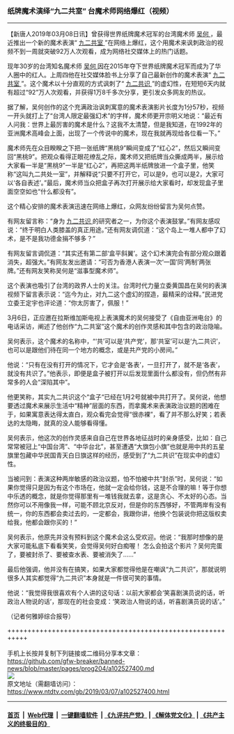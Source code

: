 ### 纸牌魔术演绎“九二共室” 台魔术师网络爆红（视频）
------------------------

<div class="post_content" itemprop="articleBody">
 <p>
  【新唐人2019年03月08日讯】曾获得世界纸牌魔术冠军的台湾魔术师
  <a href="https://www.ntdtv.com/gb/吴何.htm">
   吴何
  </a>
  ，最近推出一个新的魔术表演“
  <a href="https://www.ntdtv.com/gb/九二共室.htm">
   九二共室
  </a>
  ”在网络上爆红，这个用魔术来讽刺政治的视频不到一周就突破92万人次观看，成为网络社交媒体上的热门话题。
 </p>
 <p>
  现年30岁的台湾知名魔术师
  <a href="https://www.ntdtv.com/gb/吴何.htm">
   吴何
  </a>
  因在2015年夺下世界纸牌魔术冠军而成为了华人圈中的红人。上周四他在社交媒体脸书上分享了自己最新创作的魔术表演“
  <a href="https://www.ntdtv.com/gb/九二共室.htm">
   九二共室
  </a>
  ”。这个魔术以十分直观的方式讽刺了“
  <a href="https://www.ntdtv.com/gb/九二共识.htm">
   九二共识
  </a>
  ”的虚幻性，在短短6天内就有超过“92”万人次观看，并获得1万8千多次分享，更引发众多网友的热议。
 </p>
 <p>
  据了解，吴何创作的这个充满政治讽刺寓意的魔术表演影片长度为1分57秒，视频一开头就打上了“台湾人限定最强幻术”的字样，魔术师更开宗明义地说：“最近有人问我：世界上最厉害的魔术是什么？这我不太清楚，但是我知道，在1992年的亚洲魔术高峰会上面，出现了一个传说中的魔术，现在我就再现给各位看一下。”
 </p>
 <p>
  魔术师先在众目睽睽之下把一张纸牌“黑桃9”瞬间变成了“红心2”，然后又瞬间变回“黑桃9”。把观众看得正眼花缭乱之际，魔术师又把纸牌当众撕成两半，展示给大家看一半是“黑桃9”一半是“红心2”，再把这两半纸牌放进一个盒子里，他笑称“这叫九二共处一室”，并解释说“只要不打开它，可以是9，也可以是2，大家可以‘各自表述’。”最后，魔术师当众把盒子再次打开展示给大家看时，却发现盒子里面空空如也“什么都没有”。
 </p>
 <p>
  这个精心安排的魔术表演迅速在网络上爆红，众网友纷纷留言为吴何点赞。
 </p>
 <p>
  有网友留言称：“身为
  <a href="https://www.ntdtv.com/gb/九二共识.htm">
   九二共识
  </a>
  的研究者之一，为你这个表演鼓掌。”有网友感叹说：“终于明白人类膝盖的真正用途。”还有网友调侃道：“这个岛上一堆人都中了幻术，是不是我功德金捐不够多？”
 </p>
 <p>
  有网友留言调侃道：“其实还有第二部‘盒平斜翼’。这个幻术演完会有部分观众跟着消失，超强大。”有网友发出邀请：“可否为香港人表演一次‘一国’同‘两制’两张牌。”还有网友笑称吴何是“滋事型魔术师”。
 </p>
 <p>
  这个表演也吸引了台湾的政界人士的关注。台湾时代力量立委黄国昌在吴何的表演视频下留言表示说：“迄今为止，对九二这个虚幻的捏造，最精采的诠释。”民进党立委王定宇也评论道：“你太厉害了，佩服！”
 </p>
 <p>
  3月6日，正应邀在拉斯维加斯电视上表演魔术的吴何接受了《自由亚洲电台》的电话采访，阐述了他创作“九二共室”这个魔术的创作灵感和其中包含的政治隐喻。
 </p>
 <p>
  吴何表示，这个魔术的名称中，“‘共’可以是‘共产党’，那‘共室’可以是‘九二共识’，也可以是跟他们待在同一个地方的概念，或是共产党的小房间。”
 </p>
 <p>
  他说：“只有在没有打开的情况下，它才会是‘各表’，一旦打开了，就不是‘各表’，就没有共识了。”他表示，即便是盒子被打开以后发现里面什么都没有，但仍然有非常多的人会“深陷其中”。
 </p>
 <p>
  他更笑称，其实九二共识这个“盒子“已经在1月2号就被中共打开了。吴何说，他想要透过魔术来展示生活中“精神”层面的东西，而拿魔术来表演政治议题的困难在于，如果寓意表达得太直白，观众看完会觉得“很赤裸”，看了并不那么好笑；若表达的太隐晦，就真的没人能够看得懂。
 </p>
 <p>
  吴何表示，他这次的创作灵感来自自己在世界各地征战时的亲身感受，比如：自己常常被冠上“中国台湾”、“中华台北”，甚至遭遇“大旗包小旗”也就是用中共的五星旗里包藏中华民国青天白日旗这样的经历，感受到了“九二共识”在现实中的虚幻性。
 </p>
 <p>
  当被问到：表演这种两岸敏感的政治议题，怕不怕被中共“封杀”时，吴何说：“如果你觉得只是因为有这个市场在，他就一定会给你钱，这是不合理的嘛！等于你想中乐透的概念，就是你觉得那里有一堆钱我就去拿，这是贪心、不太好的心态。当然你可以不用像我一样，可能不顾北京反对，但是你的东西够好，不管两岸有没有统一，你的东西都会卖过去的，一定都会，我跟你讲，他换个包装说你把这版权卖给我，他都会跟你买的！”
 </p>
 <p>
  吴何表示，他原先并没有预料到这个魔术会这么受欢迎。他说：“我那时想像的是大家可能私底下看看笑笑，会觉得吴何好白痴喔！ 怎么会拍这个影片？吴何完蛋了，要被封杀了、要被查水表、要被消失了……”
 </p>
 <p>
  最后他强调，他并没有在搞笑，如果大家都觉得他是在嘲讽“九二共识”，那就说明很多人其实都觉得“九二共识”本身就是一件很可笑的事情。
 </p>
 <p>
  他说：“我觉得我很喜欢有个人讲的这句话：以前大家都会‘笑喜剧演员说的话，听政治人物说的话’，那现在的社会变成：‘笑政治人物说的话，听喜剧演员说的话’。”
 </p>
 <p>
 </p>
 <p>
 </p>
 <p>
 </p>
 <p>
  （记者何雅婷综合报导）
 </p>
 <div class="single_ad">
 </div>
</div>

+++++++++++++++++++++++++++++++++++++++++++++++++++++++++++<br/><br/>
手机上长按并复制下列链接或二维码分享本文章：<br/>
https://github.com/gfw-breaker/banned-news/blob/master/pages/prog204/a102527400.md <br/>
<a href='https://github.com/gfw-breaker/banned-news/blob/master/pages/prog204/a102527400.md'><img src='https://github.com/gfw-breaker/banned-news/blob/master/pages/prog204/a102527400.md.png'/></a> <br/>
原文地址（需翻墙访问）：https://www.ntdtv.com/gb/2019/03/07/a102527400.html


------------------------
#### [首页](https://github.com/gfw-breaker/banned-news/blob/master/README.md) &nbsp;|&nbsp; [Web代理](https://github.com/labour-camp/helloworld) &nbsp;|&nbsp; [一键翻墙软件](https://github.com/gfw-breaker/nogfw/blob/master/README.md) &nbsp;| [《九评共产党》](https://github.com/gfw-breaker/9ping.md/blob/master/README.md#九评之一评共产党是什么) | [《解体党文化》](https://github.com/gfw-breaker/jtdwh.md/blob/master/README.md) | [《共产主义的终极目的》](https://github.com/gfw-breaker/gczydzjmd.md/blob/master/README.md)

